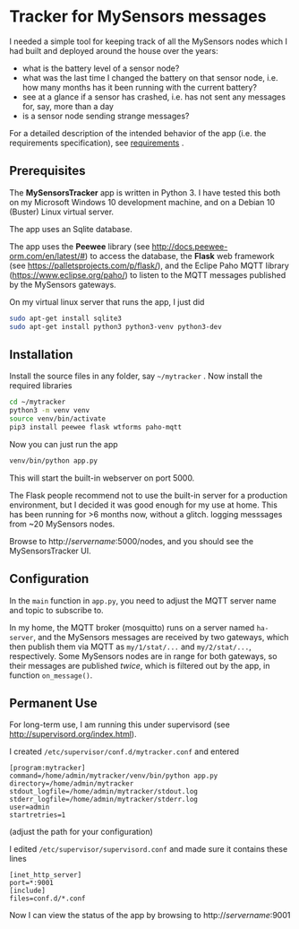 Tracker for MySensors messages
===========================================

I needed a simple tool for keeping track of all the MySensors nodes which I had built and deployed around the house over the years:
* what is the battery level of a sensor node?
* what was the last time I changed the battery on that sensor node, i.e. how many months has it been running with the current battery?
* see at a glance if a sensor has crashed, i.e. has not sent any messages for, say, more than a day
* is a sensor node sending strange messages?

For a detailed description of the intended behavior of the app (i.e. the requirements specification), see [requirements](requirements.md) .

Prerequisites
-------------
The **MySensorsTracker** app is written in Python 3. I have tested this both on my Microsoft Windows 10 development machine, and on a Debian 10 (Buster) Linux virtual server.

The app uses an Sqlite database.

The app uses the **Peewee** library (see http://docs.peewee-orm.com/en/latest/#) to access the database, the **Flask** web framework (see https://palletsprojects.com/p/flask/), and the Eclipe Paho MQTT library (https://www.eclipse.org/paho/) to listen to the MQTT messages published by the MySensors gateways.

On my virtual linux server that runs the app, I just did
```sh
sudo apt-get install sqlite3
sudo apt-get install python3 python3-venv python3-dev
```

Installation
------------
Install the source files in any folder, say `~/mytracker` .
Now install the required libraries
```sh
cd ~/mytracker
python3 -m venv venv
source venv/bin/activate
pip3 install peewee flask wtforms paho-mqtt
```

Now you can just run the app
```sh
venv/bin/python app.py
```
This will start the built-in webserver on port 5000. 

The Flask people recommend not to use the built-in server for a production environment, but I decided it was good enough for my use at home. This has been running for >6 months now, without a glitch. logging messsages from ~20 MySensors nodes.

Browse to http://*servername*:5000/nodes, and you should see the MySensorsTracker UI.

Configuration
-------------
In the `main` function in `app.py`, you need to adjust the MQTT server name and topic to subscribe to. 

In my home, the MQTT broker (mosquitto) runs on a server named `ha-server`, and the MySensors messages are received by two gateways, which then publish them via MQTT as `my/1/stat/...` and `my/2/stat/...`, respectively. Some MySensors nodes are in range for both gateways, so their messages are published *twice*, which is filtered out by the app, in function `on_message()`.

Permanent Use
-------------
For long-term use, I am running this under supervisord (see http://supervisord.org/index.html). 

I created `/etc/supervisor/conf.d/mytracker.conf` and entered
```
[program:mytracker]
command=/home/admin/mytracker/venv/bin/python app.py
directory=/home/admin/mytracker
stdout_logfile=/home/admin/mytracker/stdout.log
stderr_logfile=/home/admin/mytracker/stderr.log
user=admin
startretries=1 
```
(adjust the path for your configuration)

I edited `/etc/supervisor/supervisord.conf` and made sure it contains these lines
```
[inet_http_server]
port=*:9001 
[include]
files=conf.d/*.conf
```
Now I can view the status of the app by browsing to http://*servername*:9001

